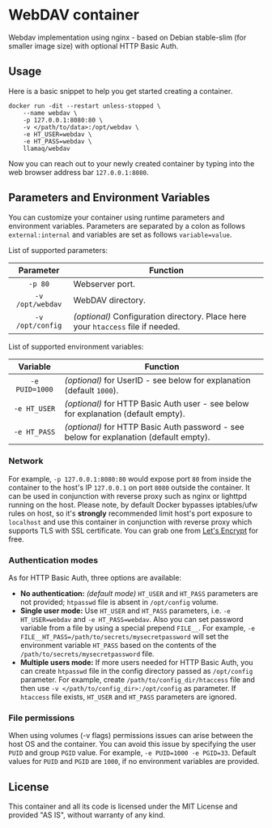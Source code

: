 # WebDAV container

Webdav implementation using nginx - based on Debian stable-slim (for smaller image size) with optional HTTP Basic Auth.

## Usage

Here is a basic snippet to help you get started creating a container.

```
docker run -dit --restart unless-stopped \
    --name webdav \
    -p 127.0.0.1:8080:80 \
    -v </path/to/data>:/opt/webdav \
    -e HT_USER=webdav \
    -e HT_PASS=webdav \
    llamaq/webdav
```

Now you can reach out to your newly created container by typing into the web browser address bar `127.0.0.1:8080`.

## Parameters and Environment Variables

You can customize your container using runtime parameters and environment variables. Parameters are separated by a colon as follows `external:internal` and variables are set as follows `variable=value`.

List of supported parameters:

| Parameter | Function |
| :----: | --- |
| `-p 80` | Webserver port. |
| `-v /opt/webdav` | WebDAV directory. |
| `-v /opt/config` | *(optional)* Configuration directory. Place here your `htaccess` file if needed. |

List of supported environment variables:

| Variable | Function |
| :----: | --- |
| `-e PUID=1000` | *(optional)* for UserID - see below for explanation (default `1000`). |
| `-e HT_USER` | *(optional)* for HTTP Basic Auth user - see below for explanation (default empty). |
| `-e HT_PASS` | *(optional)* for HTTP Basic Auth password - see below for explanation (default empty). |


### Network

For example, `-p 127.0.0.1:8080:80` would expose port `80` from inside the container to the host's IP `127.0.0.1` on port `8080` outside the container. It can be used in conjunction with reverse proxy such as nginx or lighttpd running on the host. Please note, by default Docker bypasses iptables/ufw rules on host, so it's **strongly** recommended limit host's port exposure to `localhost` and use this container in conjunction with reverse proxy which supports TLS with SSL certificate. You can grab one from [Let's Encrypt](https://letsencrypt.org/) for free.

### Authentication modes

As for HTTP Basic Auth, three options are available:

- **No authentication:** *(default mode)* `HT_USER` and `HT_PASS` parameters are not provided; `htpasswd` file is absent in `/opt/config` volume.
- **Single user mode:** Use `HT_USER` and `HT_PASS` parameters, i.e. `-e HT_USER=webdav` and `-e HT_PASS=webdav`. Also you can set password variable from a file by using a special prepend `FILE__`. For example, `-e FILE__HT_PASS=/path/to/secrets/mysecretpassword` will set the environment variable `HT_PASS` based on the contents of the `/path/to/secrets/mysecretpassword` file.
- **Multiple users mode:** If more users needed for HTTP Basic Auth, you can create `htpasswd` file in the config directory passed as `/opt/config` parameter. For example, create `/path/to/config_dir/htaccess` file and then use `-v </path/to/config_dir>:/opt/config` as parameter. If `htaccess` file exists, `HT_USER` and `HT_PASS` parameters are ignored.

### File permissions

When using volumes (-v flags) permissions issues can arise between the host OS and the container. You can avoid this issue by specifying the user `PUID` and group `PGID` value. For example, `-e PUID=1000 -e PGID=33`. Default values for `PUID` and `PGID` are `1000`, if no environment variables are provided.

## License

This container and all its code is licensed under the MIT License and provided "AS IS", without warranty of any kind.
